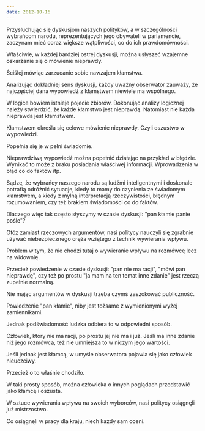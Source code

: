 ```yaml
---
date: 2012-10-16
---
```

Przysłuchując się dyskusjom naszych polityków, a w szczególności wybrańcom narodu, reprezentujących jego obywateli w parlamencie, zaczynam mieć coraz większe wątpliwości, co do ich prawdomówności.

Właściwie, w każdej bardziej ostrej dyskusji, można usłyszeć wzajemne oskarżanie się o mówienie nieprawdy.

Ściślej mówiąc zarzucanie sobie nawzajem kłamstwa.

Analizując dokładniej sens dyskusji, każdy uważny obserwator zauważy, że najczęściej dana wypowiedź z kłamstwem niewiele ma wspólnego.

W logice bowiem istnieje pojecie zbiorów. Dokonując analizy logicznej należy stwierdzić, że każde kłamstwo jest nieprawdą. Natomiast nie każda nieprawda jest kłamstwem.

Kłamstwem określa się celowe mówienie nieprawdy. Czyli oszustwo w wypowiedzi.

Popełnia się je w pełni świadomie.

Nieprawdziwą wypowiedź można popełnić działając na przykład w błędzie. Wynikać to może z braku posiadania właściwej informacji. Wprowadzenia w błąd co do faktów itp.

Sądzę, że wybrańcy naszego narodu są ludźmi inteligentnymi i doskonale potrafią odróżnić sytuacje, kiedy to mamy do czynienia ze świadomym kłamstwem, a kiedy z mylną interpretacją rzeczywistości, błędnym rozumowaniem, czy też brakiem świadomości co do faktów.

Dlaczego więc tak często słyszymy w czasie dyskusji: "pan kłamie panie pośle"?

Otóż zamiast rzeczowych argumentów, nasi politycy nauczyli się zgrabnie używać niebezpiecznego oręża wziętego z technik wywierania wpływu.

Problem w tym, że nie chodzi tutaj o wywieranie wpływu na rozmówcę lecz na widownię.

Przecież powiedzenie w czasie dyskusji: "pan nie ma racji", "mówi pan nieprawdę", czy też po prostu "ja mam na ten temat inne zdanie" jest rzeczą zupełnie normalną.

Nie mając argumentów w dyskusji trzeba czymś zaszokować publiczność.

Powiedzenie "pan kłamie", niby jest tożsame z wymienionymi wyżej zamiennikami.

Jednak podświadomość ludzka odbiera to w odpowiedni sposób.

Człowiek, który nie ma racji, po prostu jej nie ma i już. Jeśli ma inne zdanie niż jego rozmówca, też nie umniejsza to w niczym jego wartości.

Jeśli jednak jest kłamcą, w umyśle obserwatora pojawia się jako człowiek nieuczciwy.

Przecież o to właśnie chodziło.

W taki prosty sposób, można człowieka o innych poglądach przedstawić jako kłamcę i oszusta.

W sztuce wywierania wpływu na swoich wyborców, nasi politycy osiągnęli już mistrzostwo.

Co osiągnęli w pracy dla kraju, niech każdy sam oceni.
